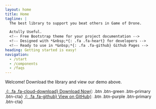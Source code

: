 ```yaml
---
layout: home
title: Home
tagline: |
  The best library to support you beat others in Game of Drone.

  Actully Useful.
  <!-- Free Bootstrap theme for your project documentation -->
  <!-- Designed with *&nbsp;*{: .fa .fa-heart} for developers -->
  <!-- Ready to use in *&nbsp;*{: .fa .fa-github} Github Pages -->
heading: Getting started is easy!
navigation:
  - /start
  - /components
  - /faqs
---
```

<!--   - /charts
  - /showcase
  - /credits
  - /news
  - /community
  - /legal -->

Welcome! Download the library and view our demo above.

<div class="cta-container">

[*&nbsp;*{: .fa .fa-cloud-download} Download Now][ARCHIEVE]{: .btn .btn-green .btn-primary .btn-cta}
[*&nbsp;*{: .fa .fa-github} View on GitHub][GITHUB]{: .btn .btn-purple .btn-primary .btn-cta}

</div>

[ARCHIEVE]: https://github.com/AlaRduTP/GOD/archive/master.zip
[GITHUB]: https://github.com/AlaRduTP/GOD

